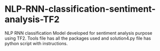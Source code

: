 # NLP-RNN-classification-sentiment-analysis-TF2
NLP RNN classification Model developed for sentiment analysis purpose using TF2. Tools file has all the packages used and solution4.py file has python script with instructions. 
